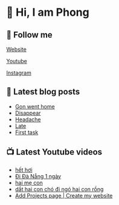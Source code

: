# 👋 Hi, I am Phong

## 🔗 Follow me

[Website](https://phongever.xyz "Website")

[Youtube](https://www.youtube.com/@phongever "Youtube")

[Instagram](https://www.instagram.com/phongever "Instagram")

## 📝 Latest blog posts

<!-- BLOG-POST-LIST:START -->
- [Gon went home](https://phongever.xyz/blog/gon-went-home/)
- [Disappear](https://phongever.xyz/blog/disappear/)
- [Headache](https://phongever.xyz/blog/headache/)
- [Late](https://phongever.xyz/blog/late-2/)
- [First task](https://phongever.xyz/blog/first-task/)
<!-- BLOG-POST-LIST:END -->

## 📺 Latest Youtube videos

<!-- YOUTUBE-VIDEO-LIST:START -->
- [hết hơi](https://www.youtube.com/watch?v=Iz2uM7V4XHM)
- [Đi Đà Nẵng 1 ngày](https://www.youtube.com/watch?v=WB6lnUD6ncg)
- [hai mẹ con](https://www.youtube.com/watch?v=06TigPu9Sjk)
- [dắt hai con chó đi ngó hai con rồng](https://www.youtube.com/watch?v=K2SQ69C_BkI)
- [Add Projects page | Create my website](https://www.youtube.com/watch?v=iB5EPES5H6o)
<!-- YOUTUBE-VIDEO-LIST:END -->
